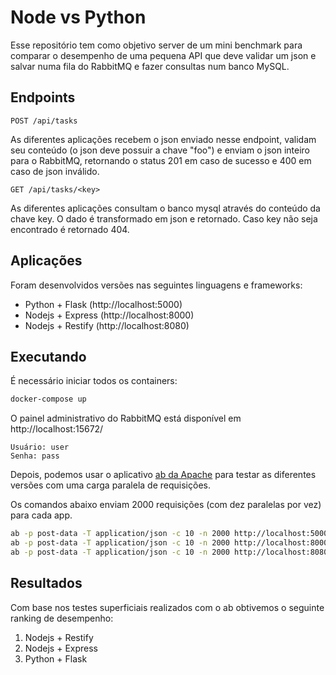 # Node vs Python

Esse repositório tem como objetivo server de um mini benchmark para comparar o desempenho de uma pequena API que deve validar um json e salvar numa fila do RabbitMQ e fazer consultas num banco MySQL.

## Endpoints

```
POST /api/tasks
```
As diferentes aplicações recebem o json enviado nesse endpoint, validam seu conteúdo (o json deve possuir a chave "foo") e enviam o json inteiro para o RabbitMQ, retornando o status 201 em caso de sucesso e 400 em caso de json inválido.

```
GET /api/tasks/<key>
```
As diferentes aplicações consultam o banco mysql através do conteúdo da chave key. O dado é transformado em json e retornado. Caso key não seja encontrado é retornado 404.

## Aplicações

Foram desenvolvidos versões nas seguintes linguagens e frameworks:

* Python + Flask (http://localhost:5000)
* Nodejs + Express (http://localhost:8000)
* Nodejs + Restify (http://localhost:8080)

## Executando

É necessário iniciar todos os containers:

``` bash
docker-compose up
```

O painel administrativo do RabbitMQ está disponível em http://localhost:15672/

```
Usuário: user
Senha: pass
```

Depois, podemos usar o aplicativo [ab da Apache](https://httpd.apache.org/docs/2.4/programs/ab.html) para testar as diferentes versões com uma carga paralela de requisições.

Os comandos abaixo enviam 2000 requisições (com dez paralelas por vez) para cada app.

``` bash
ab -p post-data -T application/json -c 10 -n 2000 http://localhost:5000/api/tasks
ab -p post-data -T application/json -c 10 -n 2000 http://localhost:8000/api/tasks
ab -p post-data -T application/json -c 10 -n 2000 http://localhost:8080/api/tasks
```

## Resultados

Com base nos testes superficiais realizados com o ab obtivemos o seguinte ranking de desempenho:

1. Nodejs + Restify
2. Nodejs + Express
3. Python + Flask
